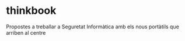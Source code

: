 # thinkbook
Propostes a treballar a Seguretat Informàtica amb els nous portàtils que arriben al centre
